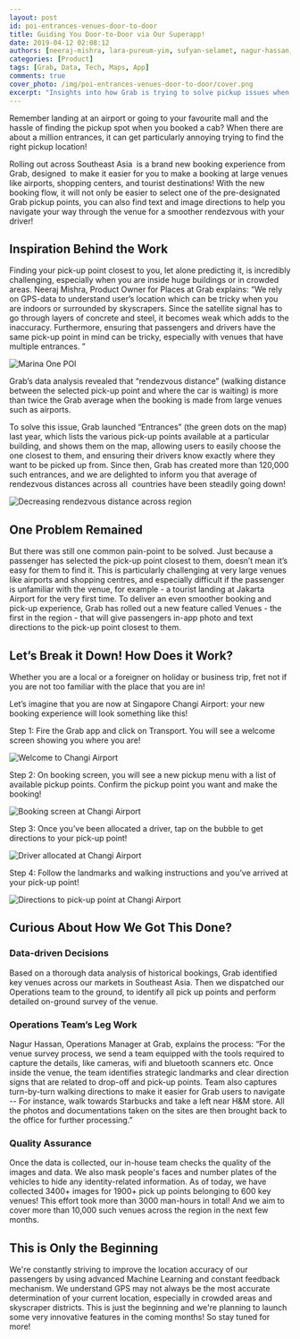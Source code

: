 ```yaml
---
layout: post
id: poi-entrances-venues-door-to-door
title: Guiding You Door-to-Door via Our Superapp!
date: 2019-04-12 02:08:12
authors: [neeraj-mishra, lara-pureum-yim, sufyan-selamet, nagur-hassan, summit-saurav]
categories: [Product]
tags: [Grab, Data, Tech, Maps, App]
comments: true
cover_photo: /img/poi-entrances-venues-door-to-door/cover.png
excerpt: "Insights into how Grab is trying to solve pickup issues when you book from large venues such as airports or malls."
---
```


Remember landing at an airport or going to your favourite mall and the hassle of finding the pickup spot when you booked a cab? When there are about a million entrances, it can get particularly annoying trying to find the right pickup location!

Rolling out across Southeast Asia  is a brand new booking experience from Grab, designed  to make it easier for you to make a booking at large venues like airports, shopping centers, and tourist destinations! With the new booking flow, it will not only be easier to select one of the pre-designated Grab pickup points, you can also find text and image directions to help you navigate your way through the venue for a smoother rendezvous with your driver!

## Inspiration Behind the Work

Finding your pick-up point closest to you, let alone predicting it, is incredibly challenging, especially when you are inside huge buildings or in crowded areas. Neeraj Mishra, Product Owner for Places at Grab explains: “We rely on GPS-data to understand user’s location which can be tricky when you are indoors or surrounded by skyscrapers. Since the satellite signal has to go through layers of concrete and steel, it becomes weak which adds to the inaccuracy. Furthermore, ensuring that passengers and drivers have the same pick-up point in mind can be tricky, especially with venues that have multiple entrances. ”  

<div class="post-image-section">
  <img alt="Marina One POI" src="/img/poi-entrances-venues-door-to-door/image5.jpg">
</div>

Grab’s data analysis revealed that “rendezvous distance” (walking distance between the selected pick-up point and where the car is waiting) is more than twice the Grab average when the booking is made from large venues such as airports.

To solve this issue, Grab launched “Entrances” (the green dots on the map) last year, which lists the various pick-up points available at a particular building, and shows them on the map, allowing users to easily choose the one closest to them, and ensuring their drivers know exactly where they want to be picked up from. Since then, Grab has created more than 120,000 such entrances, and we are delighted to inform you that average of rendezvous distances across all  countries have been steadily going down!

<div class="post-image-section">
  <img alt="Decreasing rendezvous distance across region" src="/img/poi-entrances-venues-door-to-door/image2.png">
</div>

## One Problem Remained

But there was still one common pain-point to be solved. Just because a passenger has selected the pick-up point closest to them, doesn’t mean it’s easy for them to find it. This is particularly challenging at very large venues like airports and shopping centres, and especially difficult if the passenger is unfamiliar with the venue, for example - a tourist landing at Jakarta Airport for the very first time. To deliver an even smoother booking and pick-up experience, Grab has rolled out a new feature called Venues - the first in the region - that will give passengers in-app photo and text directions to the pick-up point closest to them.

## Let’s Break it Down! How Does it Work?

Whether you are a local or a foreigner on holiday or business trip, fret not if you are not too familiar with the place that you are in!

Let’s imagine that you are now at Singapore Changi Airport: your new booking experience will look something like this!

Step 1: Fire the Grab app and click on Transport. You will see a welcome screen showing you where you are!

<div class="post-image-section">
  <img alt="Welcome to Changi Airport" src="/img/poi-entrances-venues-door-to-door/image1.jpg">
</div>

Step 2: On booking screen, you will see a new pickup menu with a list of available pickup points. Confirm the pickup point you want and make the booking!

<div class="post-image-section">
  <img alt="Booking screen at Changi Airport" src="/img/poi-entrances-venues-door-to-door/image6.jpg">
</div>

Step 3: Once you’ve been allocated a driver, tap on the bubble to get directions to your pick-up point!

<div class="post-image-section">
  <img alt="Driver allocated at Changi Airport" src="/img/poi-entrances-venues-door-to-door/image3.jpg">
</div>

Step 4: Follow the landmarks and walking instructions and you’ve arrived at your pick-up point!

<div class="post-image-section">
  <img alt="Directions to pick-up point at Changi Airport" src="/img/poi-entrances-venues-door-to-door/image4.jpg">
</div>

## Curious About How We Got This Done?

### Data-driven Decisions

Based on a thorough data analysis of historical bookings, Grab identified key venues across our markets in Southeast Asia. Then we dispatched our Operations team to the ground, to identify all pick up points and perform detailed on-ground survey of the venue.

### Operations Team’s Leg Work

Nagur Hassan, Operations Manager at Grab, explains the process: “For the venue survey process, we send a team equipped with the tools required to capture the details, like cameras, wifi and bluetooth scanners etc. Once inside the venue, the team identifies strategic landmarks and clear direction signs that are related to drop-off and pick-up points. Team also captures turn-by-turn walking directions to make it easier for Grab users to navigate -- For instance, walk towards Starbucks and take a left near H&M store. All the photos and documentations taken on the sites are then brought back to the office for further processing.”

### Quality Assurance

Once the data is collected, our in-house team checks the quality of the images and data. We also mask people's faces and number plates of the vehicles to hide any identity-related information. As of today, we have collected 3400+ images for 1900+ pick up points belonging to 600 key venues! This effort took more than 3000 man-hours in total! And we aim to cover more than 10,000 such venues across the region in the next few months.

## This is Only the Beginning

We're constantly striving to improve the location accuracy of our passengers by using advanced Machine Learning and constant feedback mechanism. We understand GPS may not always be the most accurate determination of your current location, especially in crowded areas and skyscraper districts. This is just the beginning and we're planning to launch some very innovative features in the coming months! So stay tuned for more!
